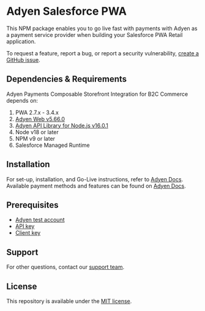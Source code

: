 # Adyen Salesforce PWA

This NPM package enables you to go live fast with payments with Adyen as a payment service provider when building your Salesforce PWA
Retail application.

To request a feature, report a bug, or report a security
vulnerability, [create a GitHub issue](https://github.com/Adyen/adyen-salesforce-headless-commerce-pwa/issues/new/choose).

## Dependencies & Requirements

Adyen Payments Composable Storefront Integration for B2C Commerce depends on:

1. PWA 2.7.x - 3.4.x
2. [Adyen Web v5.66.0](https://www.npmjs.com/package/@adyen/adyen-web)
3. [Adyen API Library for Node.js v16.0.1](https://www.npmjs.com/package/@adyen/api-library)
4. Node v18 or later
5. NPM v9 or later
6. Salesforce Managed Runtime

## Installation

For set-up, installation, and Go-Live instructions, refer to [Adyen Docs](https://docs.adyen.com/plugins/salesforce-commerce-cloud/composable-storefront).
Available payment methods and features can be found on [Adyen Docs](https://docs.adyen.com/plugins/salesforce-commerce-cloud).

## Prerequisites

* [Adyen test account](https://www.adyen.com/signup)
* [API key](https://docs.adyen.com/development-resources/how-to-get-the-api-key)
* [Client key](https://docs.adyen.com/development-resources/client-side-authentication#get-your-client-key)

## Support

For other questions, contact our [support team](https://www.adyen.help).

## License

This repository is available under the [MIT license](LICENSE).
